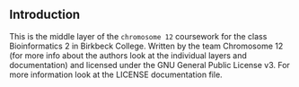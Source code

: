 ## Introduction

This is the middle layer of the `chromosome 12` coursework for the class Bioinformatics 2 in Birkbeck College.
Written by the team Chromosome 12 (for more info about the authors look at the individual layers and documentation) 
and licensed under the GNU General Public License v3. For more information look at the LICENSE documentation file.

